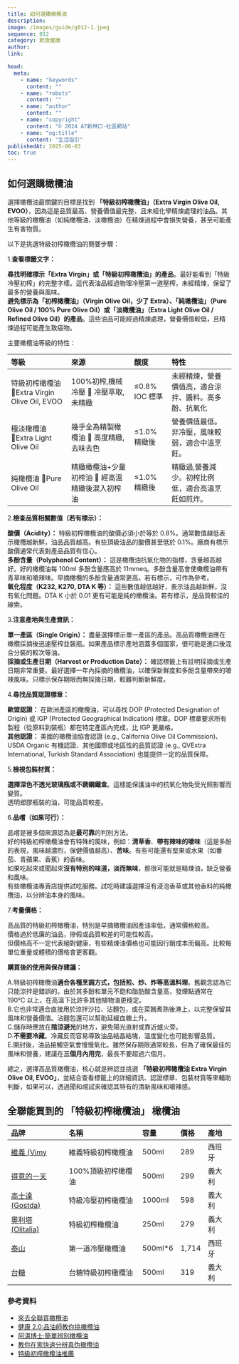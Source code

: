 ```yaml
---
title: 如何選購橄欖油
description:
image: /images/guide/g012-1.jpeg
sequence: 012
category: 飲食健康
author:
link:

head:
  meta:
    - name: "keywords"
      content: ""
    - name: "robots"
      content: ""
    - name: "author"
      content: ""
    - name: "copyright"
      content: "© 2024 A7新林口-社區網站"
    - name: "og:title"
      content: "生活指引"
publishedAt: 2025-06-03
toc: true
---
```


## 如何選購橄欖油

選擇橄欖油最關鍵的目標是找到 **「特級初榨橄欖油」（Extra Virgin Olive Oil, EVOO）**，因為這是品質最高、營養價值最完整、且未經化學精煉處理的油品。其他等級的橄欖油（如純橄欖油、淡橄欖油）在精煉過程中會損失營養，甚至可能產生有害物質。

以下是挑選特級初榨橄欖油的簡要步驟：

1.**查看標籤文字：**

**尋找明確標示「Extra Virgin」或「特級初榨橄欖油」的產品**。最好能看到「特級冷壓初榨」的完整字樣。這代表油品經過物理冷壓第一道壓榨，未經精煉，保留了最多的營養與風味。  
**避免標示為「初榨橄欖油」（Virgin Olive Oil，少了 Extra）、「純橄欖油」（Pure Olive Oil / 100% Pure Olive Oil）或「淡橄欖油」（Extra Light Olive Oil / Refined Olive Oil）的產品**。這些油品可能經過精煉處理，營養價值較低，且精煉過程可能產生致癌物。

主要橄欖油等級的特性：

| 等級                                        | 來源                                          | 酸度           | 特性                                                 |
| :------------------------------------------ | :-------------------------------------------- | :------------- | :--------------------------------------------------- |
| 特級初榨橄欖油 Extra Virgin Olive Oil, EVOO | 100%初榨,機械冷壓  冷壓萃取,未精緻            | ≤0.8% IOC 標準 | 未經精煉，營養價值高，適合涼拌、醬料。高多酚、抗氧化 |
| 極淡橄欖油 Extra Light Olive Oil            | 幾乎全為精製橄欖油  高度精緻,去味去色         | ≤1.0% 精緻後   | 營養價值最低。非冷壓，風味較弱，適合中溫烹飪。       |
| 純橄欖油 Pure Olive Oil                     | 精緻橄欖油+少量初榨油  經高溫精緻後混入初榨油 | ≤1.0% 精緻後   | 精緻過,營養減少。初榨比例低，適合高溫烹飪如煎炸。    |

2.**檢查品質相關數值（若有標示）：**

**酸價（Acidity）：** 特級初榨橄欖油的酸價必須小於等於 0.8%。通常數值越低表示橄欖越新鮮，油品品質越高。有些頂級油品的酸價甚至低於 0.1%。廠商有標示酸價通常代表對產品品質有信心。  
**多酚含量（Polyphenol Content）：** 這是橄欖油抗氧化物的指標，含量越高越好。好的橄欖油每 100ml 多酚含量應高於 11mmeq。多酚含量高會使橄欖油帶有青草味和嗆辣味。早摘橄欖的多酚含量通常更高。若有標示，可作為參考。  
**氧化程度（K232, K270, DTA K 等）：** 這些數值越低越好，表示油品越新鮮，沒有氧化問題。DTA K 小於 0.01 更有可能是純的橄欖油。若有標示，是品質較佳的線索。

3.**注意產地與生產資訊：**

**單一產區（Single Origin）：** 盡量選擇標示單一產區的產品。高品質橄欖油應在橄欖採摘後迅速壓榨並裝瓶。如果產品標示產地涵蓋多個國家，很可能是進口後混合分裝的較次等油。  
**採摘或生產日期（Harvest or Production Date）：** 確認標籤上有註明採摘或生產日期非常重要。最好選擇一年內採摘的橄欖油，以確保新鮮度和多酚含量帶來的嗆辣風味。只標示保存期限而無採摘日期，較難判斷新鮮度。

4.**尋找品質認證標章：**

**歐盟認證：** 在歐洲產區的橄欖油，可以尋找 DOP (Protected Designation of Origin) 或 IGP (Protected Geographical Indication) 標章。DOP 標章要求所有製程（從原料到裝瓶）都在特定產區內完成，比 IGP 更嚴格。  
**其他認證：** 美國的橄欖油協會認證 (e.g., California Olive Oil Commission)、USDA Organic 有機認證、其他國際或地區性的品質認證 (e.g., QVExtra International, Turkish Standard Association) 也能提供一定的品質保障。

5.**檢視包裝材質：**

**選擇深色不透光玻璃瓶或不銹鋼鐵盒**。這樣能保護油中的抗氧化物免受光照影響而變質。  
透明塑膠瓶裝的油，可能品質較差。

6.**品嚐（如果可行）：**

品嚐是被多個來源認為是**最可靠**的判別方法。  
好的特級初榨橄欖油會有特殊的風味，例如：**清草香**、**帶有辣味的嗆味**（這是多酚的表現，風味越濃烈，保健價值越高）、**苦味**。有些可能還有堅果或水果（如番茄、青蘋果、香蕉）的香味。  
如果吃起來或聞起來**沒有特別的味道，淡而無味**，那很可能就是精煉油，缺乏營養和風味。  
有些橄欖油專賣店提供試吃服務。試吃時建議選擇沒有浸泡香草或其他香料的純橄欖油，以分辨油本身的風味。

7.**考量價格：**

高品質的特級初榨橄欖油，特別是早摘橄欖油因產油率低，通常價格較高。  
價格過於低廉的油品，摻假或品質較差的可能性較高。  
但價格高不一定代表絕對健康，有些精煉油價格也可能因行銷成本而偏高。比較每單位重量或體積的價格會更客觀。

**購買後的使用與保存建議：**

A.特級初榨橄欖油**適合各種烹調方式，包括煎、炒、炸等高溫料理**。舊觀念認為它只能涼拌是錯誤的。由於其多酚和單元不飽和脂肪酸含量高，發煙點通常在 190°C 以上，在高溫下比許多其他植物油更穩定。  
B.它也非常適合直接用於涼拌沙拉、沾麵包，或在菜餚煮熟後淋上，以完整保留其風味和營養價值。沾麵包還可以幫助延緩血糖上升。  
C.儲存時應放在**陰涼避光**的地方，避免陽光直射或靠近爐火旁。  
D.**不需要冷藏**。冷藏反而容易導致油品結晶結塊，溫度變化也可能影響品質。  
E.開封後，油品接觸空氣會慢慢氧化。雖然保存期限通常較長，但為了確保最佳的風味和營養，建議在**三個月內用完**，最長不要超過六個月。

總之，選擇高品質橄欖油，核心就是辨認並挑選 **「特級初榨橄欖油 Extra Virgin Olive Oil, EVOO」**，並結合查看標籤上的詳細資訊、認證標章、包裝材質等來輔助判斷，如果可以，透過聞和嚐試來確認其特有的清新風味和嗆辣感。

## 全聯能買到的 「特級初榨橄欖油」 橄欖油

| 品牌                                                               | 名稱               | 容量     | 價格  | 產地   |
| :----------------------------------------------------------------- | :----------------- | :------- | :---- | :----- |
| [維義 (Vimy](https://pxbox.es.pxmart.com.tw/product/80788)         | 維義特級初榨橄欖油 | 500ml    | 289   | 西班牙 |
| [得意的一天](https://pxbox.es.pxmart.com.tw/product/5138)          | 100%頂級初榨橄欖油 | 500ml    | 299   | 義大利 |
| [高士達 (Gostda)](https://pxbox.es.pxmart.com.tw/product/148651)   | 特級冷壓初榨橄欖油 | 1000ml   | 598   | 義大利 |
| [奧利塔 (Olitalia)](https://pxbox.es.pxmart.com.tw/product/122204) | 特級初榨橄欖油     | 250ml    | 279   | 義大利 |
| [泰山](https://pxbox.es.pxmart.com.tw/product/223287)              | 第一道冷壓橄欖油   | 500ml\*6 | 1,714 | 西班牙 |
| [台糖](https://pxbox.es.pxmart.com.tw/product/150040)              | 台糖特級初榨橄欖油 | 500ml    | 319   | 義大利 |

### 參考資料

- [來去全聯買橄欖油](https://www.youtube.com/watch?v=Er_W160qUIo&t=73s)
- [健康 2.0:品油師教你挑橄欖油](https://youtu.be/w-DhGP2O1go?si=kgBG0mAqQyC4wrwp)
- [阿淇博士:簡單辨別橄欖油](https://www.youtube.com/watch?v=VQUA4opmJ5s&t=890s)
- [教你在家快速分辨真伪橄欖油](https://www.youtube.com/watch?v=WWJAhwndo-E)
- [特級初榨橄欖油推薦](https://www.youtube.com/watch?v=NPCwRNj8QGs)

